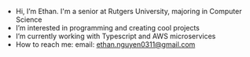 - Hi, I’m Ethan. I'm a senior at Rutgers University, majoring in Computer Science
- I’m interested in programming and creating cool projects
- I’m currently working with Typescript and AWS microservices
- How to reach me: email: ethan.nguyen0311@gmail.com

<!---
ethxng/ethxng is a ✨ special ✨ repository because its `README.md` (this file) appears on your GitHub profile.
You can click the Preview link to take a look at your changes.
--->
